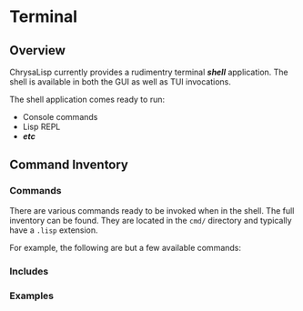 # Terminal

## Overview
ChrysaLisp currently provides a rudimentry terminal ***shell*** application. The shell is available in both the GUI as well as TUI invocations.

The shell application comes ready to run:

* Console commands
* Lisp REPL
* ***etc***

## Command Inventory

### Commands
There are various commands ready to be invoked when in the shell. The full inventory can be found. They are located in the `cmd/` directory and typically have a `.lisp` extension.

For example, the following are but a few available commands:


### Includes


### Examples

